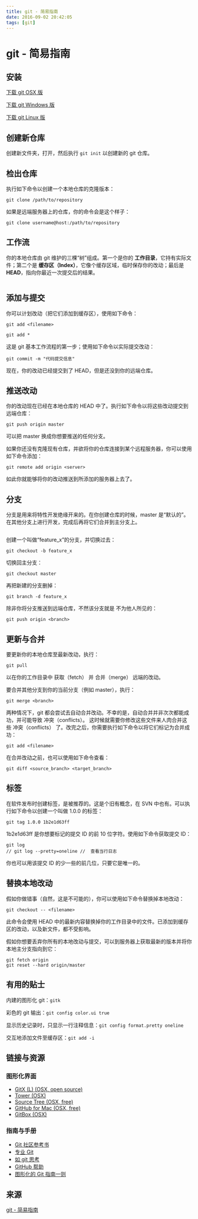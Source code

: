 ```yaml
---
title: git - 简易指南
date: 2016-09-02 20:42:05
tags: [git]
---
```


# git - 简易指南 #




## 安装 ##

[下载 git OSX 版](http://code.google.com/p/git-osx-installer/downloads/list?can=3)

[下载 git Windows 版](http://code.google.com/p/msysgit/downloads/list?can=3)

[下载 git Linux 版](http://book.git-scm.com/2_installing_git.html)

## 创建新仓库 ##

创建新文件夹，打开，然后执行 `git init` 以创建新的 git 仓库。

## 检出仓库 ##

执行如下命令以创建一个本地仓库的克隆版本：

	git clone /path/to/repository

如果是远端服务器上的仓库，你的命令会是这个样子：


    git clone username@host:/path/to/repository

## 工作流 ##

你的本地仓库由 git 维护的三棵“树”组成。第一个是你的 **工作目录**，它持有实际文件；第二个是 **缓存区（Index）**，它像个缓存区域，临时保存你的改动；最后是 **HEAD**，指向你最近一次提交后的结果。


<img src="/images/git-guide.png" alt="" />

## 添加与提交 ##

你可以计划改动（把它们添加到缓存区），使用如下命令：

    git add <filename>

	git add *

这是 git 基本工作流程的第一步；使用如下命令以实际提交改动：

    git commit -m "代码提交信息"

现在，你的改动已经提交到了 HEAD，但是还没到你的远端仓库。

## 推送改动 ##

你的改动现在已经在本地仓库的 HEAD 中了。执行如下命令以将这些改动提交到远端仓库：

    git push origin master
可以把 master 换成你想要推送的任何分支。 

如果你还没有克隆现有仓库，并欲将你的仓库连接到某个远程服务器，你可以使用如下命令添加：

    git remote add origin <server>
如此你就能够将你的改动推送到所添加的服务器上去了。

## 分支 ##

分支是用来将特性开发绝缘开来的。在你创建仓库的时候，master 是“默认的”。在其他分支上进行开发，完成后再将它们合并到主分支上。

<img src="/images/git-guide-branch.png" alt="" />

创建一个叫做“feature_x”的分支，并切换过去：

    git checkout -b feature_x
切换回主分支：

    git checkout master
再把新建的分支删掉：

    git branch -d feature_x
除非你将分支推送到远端仓库，不然该分支就是 不为他人所见的：

    git push origin <branch>


## 更新与合并 ##

要更新你的本地仓库至最新改动，执行：

    git pull
以在你的工作目录中 获取（fetch） 并 合并（merge） 远端的改动。

要合并其他分支到你的当前分支（例如 master），执行：

    git merge <branch>
两种情况下，git 都会尝试去自动合并改动。不幸的是，自动合并并非次次都能成功，并可能导致 冲突（conflicts）。 这时候就需要你修改这些文件来人肉合并这些 冲突（conflicts） 了。改完之后，你需要执行如下命令以将它们标记为合并成功：

    git add <filename>
在合并改动之前，也可以使用如下命令查看：

    git diff <source_branch> <target_branch>


## 标签 ##

在软件发布时创建标签，是被推荐的。这是个旧有概念，在 SVN 中也有。可以执行如下命令以创建一个叫做 1.0.0 的标签：

    git tag 1.0.0 1b2e1d63ff
1b2e1d63ff 是你想要标记的提交 ID 的前 10 位字符。使用如下命令获取提交 ID：

    git log
	// git log --pretty=oneline //  查看当行日志 
你也可以用该提交 ID 的少一些的前几位，只要它是唯一的。



## 替换本地改动 ##

假如你做错事（自然，这是不可能的），你可以使用如下命令替换掉本地改动：

    git checkout -- <filename>
此命令会使用 HEAD 中的最新内容替换掉你的工作目录中的文件。已添加到缓存区的改动，以及新文件，都不受影响。

假如你想要丢弃你所有的本地改动与提交，可以到服务器上获取最新的版本并将你本地主分支指向到它：

    git fetch origin
    git reset --hard origin/master


## 有用的贴士 ##

内建的图形化 git：`gitk`

彩色的 git 输出：`git config color.ui true`

显示历史记录时，只显示一行注释信息：`git config format.pretty oneline`

交互地添加文件至缓存区：`git add -i`


## 链接与资源 ##


### 图形化界面 ###
- [GitX (L) (OSX, open source)](http://gitx.laullon.com/)
- [Tower (OSX)](http://www.git-tower.com/)
- [Source Tree (OSX, free)](http://www.sourcetreeapp.com/)
- [GitHub for Mac (OSX, free)](http://mac.github.com/)
- [GitBox (OSX)](https://itunes.apple.com/gb/app/gitbox/id403388357?mt=12)

### 指南与手册 ###

- [Git 社区参考书](http://book.git-scm.com/)
- [专业 Git](http://progit.org/book/)
- [如 git 思考](http://think-like-a-git.net/)
- [GitHub 帮助](http://help.github.com/)
- [图形化的 Git 指南一则](http://marklodato.github.com/visual-git-guide/index-en.html)


## 来源 ##
[git - 简易指南](http://www.bootcss.com/p/git-guide/)